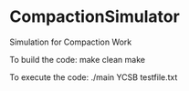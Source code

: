 CompactionSimulator
===================

Simulation for Compaction Work

To build the code:
make clean
make

To execute the code: ./main YCSB testfile.txt
